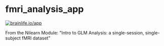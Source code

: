 # fmri_analysis_app
[![brainlife.io/app](https://img.shields.io/badge/brainlife.io-app-green.svg)](https://brainlife.io/app/65a9a68c4ce5ac2907f02c52)


From the Nilearn Module: "Intro to GLM Analysis: a single-session, single-subject fMRI dataset"
